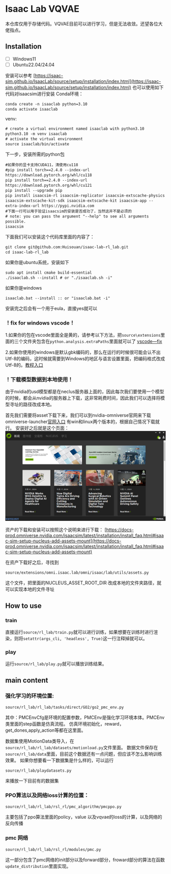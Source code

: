 # Isaac Lab VQVAE

本仓库仅用于存储代码。VQVAE目前可以进行学习，但是无法收敛。还望各位大佬指点。

## Installation

- [ ] Windows11
- [ ] Ubuntu22.04/24.04

安装可以参考
[https://isaac-sim.github.io/IsaacLab/source/setup/installation/index.html](https://isaac-sim.github.io/IsaacLab/source/setup/installation/index.html)
也可以使用如下代码对isaacsim进行安装
Conda环境：

```
conda create -n isaaclab python=3.10
conda activate isaaclab
```

venv:

```
# create a virtual environment named isaaclab with python3.10
python3.10 -m venv isaaclab
# activate the virtual environment
source isaaclab/bin/activate
```

下一步，安装所需的python包

```
#如果你的显卡支持CUDA11，清使用cu118
#pip install torch==2.4.0 --index-url https://download.pytorch.org/whl/cu118
pip install torch==2.4.0 --index-url https://download.pytorch.org/whl/cu121
pip install --upgrade pip
pip install isaacsim-rl isaacsim-replicator isaacsim-extscache-physics isaacsim-extscache-kit-sdk isaacsim-extscache-kit isaacsim-app --extra-index-url https://pypi.nvidia.com
#下面一行可以用于验证isaacsim的安装是否成功了，当然这并不是必须的
# note: you can pass the argument "--help" to see all arguments possible.
isaacsim
```

下面我们可以安装这个代码库里面的内容了：

```
git clone git@github.com:Huisouan/isaac-lab-rl_lab.git
cd isaac-lab-rl_lab
```

如果你是ubuntu系统，安装如下

```
sudo apt install cmake build-essential
./isaaclab.sh --install # or "./isaaclab.sh -i"
```

如果你是windows

```
isaaclab.bat --install :: or "isaaclab.bat -i"
```

安装完之后会有一个用于eula，直接yes就可以

### ！fix for windows vscode！

1.如果你的包在vscode里面全是黄的，请参考以下方法，把`source\extensions`里面的三个文件夹包含在`python.analysis.extraPaths`里面就可以了
[vscode—fix](https://blog.csdn.net/qq_54047406/article/details/129836107#:~:text=%E5%BD%93VSCode%E6%97%A0%E6%B3%95%E8%AF%86%E5%88%AB%E5%B7%B2%E5%AE%89%E8%A3%85%E7%9A%84Python%E5%8C%85%E6%97%B6%EF%BC%8C%E5%8F%AF%E4%BB%A5%E9%80%9A%E8%BF%87%E6%8C%89F1%E9%94%AE%EF%BC%8C%E6%90%9C%E7%B4%A2%E5%B9%B6%E8%AE%BE%E7%BD%AEpython.analysis.extraPaths%EF%BC%8C%E6%B7%BB%E5%8A%A0%E5%8C%85%E7%9A%84%E8%B7%AF%E5%BE%84%EF%BC%88%E9%80%9A%E5%B8%B8%E6%98%AFPython%E7%9A%84site-packages%E7%9B%AE%E5%BD%95%EF%BC%89%E6%9D%A5%E8%A7%A3%E5%86%B3%E3%80%82,%E5%9C%A8Ubuntu%E7%B3%BB%E7%BB%9F%E4%B8%AD%EF%BC%8C%E5%8F%AF%E4%BB%A5%E9%80%9A%E8%BF%87%E6%89%93%E5%8D%B0%E5%8C%85%E7%9A%84__file__%E5%B1%9E%E6%80%A7%E6%9D%A5%E7%A1%AE%E5%AE%9A%E8%B7%AF%E5%BE%84%EF%BC%8C%E5%B9%B6%E7%A1%AE%E4%BF%9D%E8%B7%AF%E5%BE%84%E6%9C%AB%E5%B0%BE%E6%B7%BB%E5%8A%A0%2F%E3%80%82)

2.如果你使用的windows是默认gbk编码的，那么在运行的时候很可能会认不出Utf-8的编码，这时候就需要到Windows的地区与语言设置里面，把编码格式改成Utf-8的。[教程入口](https://zhuafan.blog.csdn.net/article/details/133924884?spm=1001.2101.3001.6650.2&utm_medium=distribute.pc_relevant.none-task-blog-2%7Edefault%7EBlogCommendFromBaidu%7ERate-2-133924884-blog-107132272.235%5Ev43%5Econtrol&depth_1-utm_source=distribute.pc_relevant.none-task-blog-2%7Edefault%7EBlogCommendFromBaidu%7ERate-2-133924884-blog-107132272.235%5Ev43%5Econtrol)

### ！下载模型数据到本地使用！

由于nvidia的usd模型都是在neclus服务器上面的，因此每次我们要使用一个模型的时候，都会从nvidia的服务器上下载，这非常耗费时间，因此我们可以选择将模型寻址的路径改成本地。

首先我们需要将asset下载下来，我们可以到nvidia-omniverse官网来下载omniverse-launcher[官网入口](https://www.nvidia.cn/omniverse/)
有win和linux两个版本的，根据自己情况下载就行。
安装好之后就是这个页面：
![1729590467093](images/README/1729590467093.png)

资产的下载和安装可以按照这个说明来进行下载：
[https://docs-prod.omniverse.nvidia.com/isaacsim/latest/installation/install_faq.html#isaac-sim-setup-nucleus-add-assets-mount](https://docs-prod.omniverse.nvidia.com/isaacsim/latest/installation/install_faq.html#isaac-sim-setup-nucleus-add-assets-mount)

在资产下载好之后，寻找到

```
source/extensions/omni.isaac.lab/omni/isaac/lab/utils/assets.py
```

这个文件，把里面的NUCLEUS_ASSET_ROOT_DIR 改成本地的文件夹路径，就可以实现本地的文件寻址




## How to use

### train

直接运行`source/rl_lab/train.py`就可以进行训练，如果想要在训练时进行渲染，则将`setattr(args_cli, 'headless', True)`这一行注释掉就可以。

### play

运行`source/rl_lab/play.py`就可以播放训练结果。

## main content

### 强化学习的环境位置:

```
source/rl_lab/rl_lab/tasks/direct/GO2/go2_pmc_env.py
```

其中：PMCEnvCfg是环境的配置参数，PMCEnv是强化学习环境本体。PMCEnv类里面的step函数是仿真流程。
仿真环境初始化，reward，get_dones,apply_action等都在这里面。

数据集使用MotionData类导入，在`source/rl_lab/rl_lab/datasets/motionload.py`文件里面。
数据文件保存在`source/rl_lab/data`里面，目前这个数据还有一点问题，但应该不怎么影响训练效果。
如果你想要看一下数据集是什么样的，可以运行

```
source/rl_lab/playdatasets.py
```

来播放一下目前有的数据集

### PPO算法以及网络loss计算的位置：

```
source/rl_lab/rl_lab/rsl_rl/pmc_algorithm/pmcppo.py
```

主要包括了ppo算法里面的policy，value 以及vqvae的loss的计算，以及网络的反向传播

### pmc 网络

```
source/rl_lab/rl_lab/rsl_rl/modules/pmc.py
```

这一部分包含了pmc网络的init部分以及forward部分，froward部分的算法在函数`update_distribution`里面实现。


